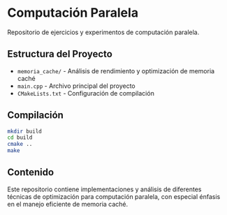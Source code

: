# Computación Paralela

Repositorio de ejercicios y experimentos de computación paralela.

## Estructura del Proyecto

- `memoria_cache/` - Análisis de rendimiento y optimización de memoria caché
- `main.cpp` - Archivo principal del proyecto
- `CMakeLists.txt` - Configuración de compilación

## Compilación

```bash
mkdir build
cd build
cmake ..
make
```

## Contenido

Este repositorio contiene implementaciones y análisis de diferentes técnicas de optimización para computación paralela, con especial énfasis en el manejo eficiente de memoria caché.